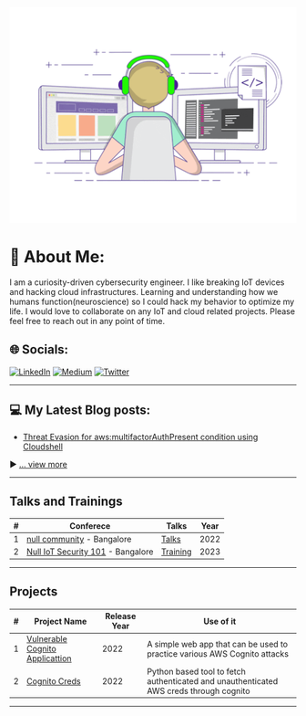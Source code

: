 <p align="center">
  <img src="https://raw.githubusercontent.com/falcnix/falcnix/main/Images/readme.gif" />
</p>

# 💫 About Me:
I am  a curiosity-driven cybersecurity engineer. I like breaking IoT devices and hacking cloud infrastructures. Learning and understanding how we humans function(neuroscience) so I could hack my behavior to optimize my life. I would love to collaborate on any IoT and cloud related projects. Please feel free to reach out in any point of time. 


## 🌐 Socials:
[![LinkedIn](https://img.shields.io/badge/LinkedIn-%230077B5.svg?logo=linkedin&logoColor=white)](https://linkedin.com/in/mdsaqeeb) [![Medium](https://img.shields.io/badge/Medium-12100E?logo=medium&logoColor=white)](https://medium.com/@falcnix) [![Twitter](https://img.shields.io/badge/Twitter-%231DA1F2.svg?logo=Twitter&logoColor=white)](https://twitter.com/falcnix) 

---

## 💻 My Latest Blog posts:
<!-- BLOG-POST-LIST:START -->
- [Threat Evasion for aws:multifactorAuthPresent condition using Cloudshell](https://falcnix.medium.com/threat-evasion-for-aws-multifactorauthpresent-condition-using-cloudshell-8296b34ecad4)
<!-- BLOG-POST-LIST:END -->

▶ [... view more](https://falcnix.medium.com/)

---

## Talks and Trainings 
| # | Conferece | Talks | Year |
| ---|---|---|---|
|1|[null community](null.community) - Bangalore | [Talks](https://null.community/profile/31184-mohammed-saqeeb) | 2022
|2|[Null IoT Security 101](null.community) - Bangalore | [Training](https://null.community/event_sessions/3561-iot-pentesting-101) | 2023
---

## Projects 
|#| Project Name | Release Year | Use of it |
| ---------|---------|------|-----|
|1| [Vulnerable Cognito Applicattion](https://github.com/falcnix/Vulnerable-Cognito-application-) | 2022 | A simple web app that can be used to practice various AWS Cognito attacks |
|2| [Cognito Creds](https://github.com/falcnix/getCognitoCreds) | 2022 | Python based tool to fetch authenticated and unauthenticated AWS creds through cognito |

---
